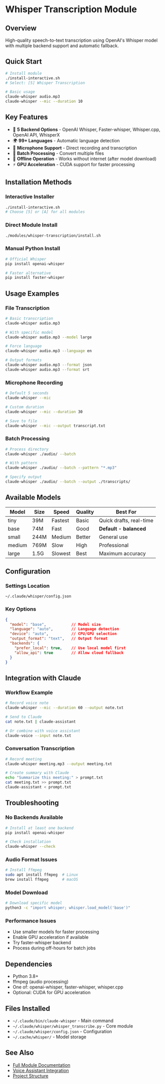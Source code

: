 # Whisper Transcription Module

## Overview
High-quality speech-to-text transcription using OpenAI's Whisper model with multiple backend support and automatic fallback.

## Quick Start
```bash
# Install module
./install-interactive.sh
# Select: [5] Whisper Transcription

# Basic usage
claude-whisper audio.mp3
claude-whisper --mic --duration 10
```

## Key Features
- 🎯 **5 Backend Options** - OpenAI Whisper, Faster-whisper, Whisper.cpp, OpenAI API, WhisperX
- 🌍 **99+ Languages** - Automatic language detection
- 🎤 **Microphone Support** - Direct recording and transcription
- 📁 **Batch Processing** - Convert multiple files
- 💾 **Offline Operation** - Works without internet (after model download)
- ⚡ **GPU Acceleration** - CUDA support for faster processing

## Installation Methods

### Interactive Installer
```bash
./install-interactive.sh
# Choose [5] or [A] for all modules
```

### Direct Module Install
```bash
./modules/whisper-transcription/install.sh
```

### Manual Python Install
```bash
# Official Whisper
pip install openai-whisper

# Faster alternative
pip install faster-whisper
```

## Usage Examples

### File Transcription
```bash
# Basic transcription
claude-whisper audio.mp3

# With specific model
claude-whisper audio.mp3 --model large

# Force language
claude-whisper audio.mp3 --language en

# Output formats
claude-whisper audio.mp3 --format json
claude-whisper audio.mp3 --format srt
```

### Microphone Recording
```bash
# Default 5 seconds
claude-whisper --mic

# Custom duration
claude-whisper --mic --duration 30

# Save to file
claude-whisper --mic --output transcript.txt
```

### Batch Processing
```bash
# Process directory
claude-whisper ./audio/ --batch

# With pattern
claude-whisper ./audio/ --batch --pattern "*.mp3"

# Specify output
claude-whisper ./audio/ --batch --output ./transcripts/
```

## Available Models

| Model | Size | Speed | Quality | Best For |
|-------|------|-------|---------|----------|
| tiny | 39M | Fastest | Basic | Quick drafts, real-time |
| base | 74M | Fast | Good | **Default - balanced** |
| small | 244M | Medium | Better | General use |
| medium | 769M | Slow | High | Professional |
| large | 1.5G | Slowest | Best | Maximum accuracy |

## Configuration

### Settings Location
`~/.claude/whisper/config.json`

### Key Options
```json
{
  "model": "base",           // Model size
  "language": "auto",        // Language detection
  "device": "auto",          // CPU/GPU selection
  "output_format": "text",   // Output format
  "backends": {
    "prefer_local": true,    // Use local model first
    "allow_api": true        // Allow cloud fallback
  }
}
```

## Integration with Claude

### Workflow Example
```bash
# Record voice note
claude-whisper --mic --duration 60 --output note.txt

# Send to Claude
cat note.txt | claude-assistant

# Or combine with voice assistant
claude-voice --input note.txt
```

### Conversation Transcription
```bash
# Record meeting
claude-whisper meeting.mp3 --output meeting.txt

# Create summary with Claude
echo "Summarize this meeting:" > prompt.txt
cat meeting.txt >> prompt.txt
claude-assistant < prompt.txt
```

## Troubleshooting

### No Backends Available
```bash
# Install at least one backend
pip install openai-whisper

# Check installation
claude-whisper --check
```

### Audio Format Issues
```bash
# Install ffmpeg
sudo apt install ffmpeg  # Linux
brew install ffmpeg      # macOS
```

### Model Download
```bash
# Download specific model
python3 -c "import whisper; whisper.load_model('base')"
```

### Performance Issues
- Use smaller models for faster processing
- Enable GPU acceleration if available
- Try faster-whisper backend
- Process during off-hours for batch jobs

## Dependencies
- Python 3.8+
- ffmpeg (audio processing)
- One of: openai-whisper, faster-whisper, whisper.cpp
- Optional: CUDA for GPU acceleration

## Files Installed
- `~/.claude/bin/claude-whisper` - Main command
- `~/.claude/whisper/whisper_transcribe.py` - Core module
- `~/.claude/whisper/config.json` - Configuration
- `~/.cache/whisper/` - Model storage

## See Also
- [Full Module Documentation](../../modules/whisper-transcription/README.md)
- [Voice Assistant Integration](voice-assistant.md)
- [Project Structure](../../PROJECT_STRUCTURE.md)